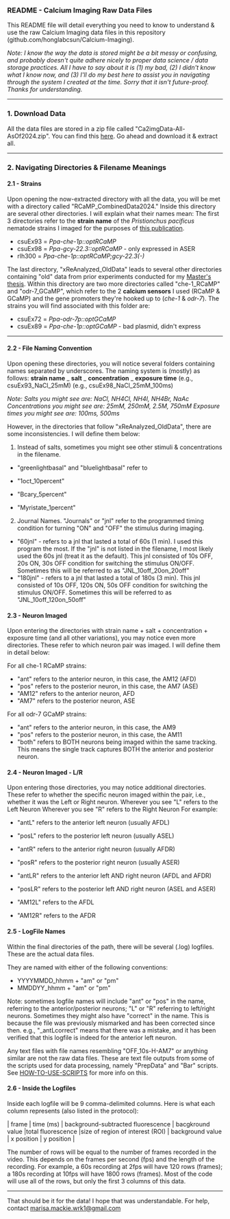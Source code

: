 ﻿### README - Calcium Imaging Raw Data Files
This README file will detail everything you need to know to understand & use the raw Calcium Imaging data files in this repository (github.com/honglabcsun/Calcium-Imaging). 

*Note: I know the way the data is stored might be a bit messy or confusing, and probably doesn't quite adhere nicely to proper data science / data storage practices. All I have to say about it is (1) my bad, (2) I didn't know what I know now, and (3) I'll do my best here to assist you in navigating through the system I created at the time. Sorry that it isn't future-proof. Thanks for understanding.*

***

### 1. Download Data
All the data files are stored in a zip file called "Ca2imgData-All-AsOf2024.zip". You can find this [here](https://github.com/honglabcsun/Calcium-Imaging/tree/main/Salts/data). Go ahead and download it & extract all.

***

### 2. Navigating Directories & Filename Meanings
#### 2.1 - Strains
Upon opening the now-extracted directory with all the data, you will be met with a directory called "RCaMP_CombinedData2024."
Inside this directory are several other directories. I will explain what their names mean:
The first 3 directories refer to the **strain name** of the *Pristionchus pacificus* nematode strains I imaged for the purposes of [this publication](https://doi.org/10.7554/eLife.103796.1).
* csuEx93 = *Ppa-che-1p::optRCaMP*
* csuEx98 = *Ppa-gcy-22.3::optRCaMP* - only expressed in ASER
* rlh300 = *Ppa-che-1p::optRCaMP;gcy-22.3(-)*

The last directory, "xReAnalyzed_OldData" leads to several other directories containing "old" data from prior experiments conducted for my [Master's thesis](http://hdl.handle.net/20.500.12680/b5645184z). Within this directory are two more directories called "che-1_RCaMP" and "odr-7_GCaMP", which refer to the 2 **calcium sensors** I used (RCaMP & GCaMP) and the gene promoters they're hooked up to (*che-1* & *odr-7*).
The strains you will find associated with this folder are:
* csuEx72 = *Ppa-odr-7p::optGCaMP*
* csuEx89 = *Ppa-che-1p::optGCaMP* - bad plasmid, didn't express

***

#### 2.2 - File Naming Convention
Upon opening these directories, you will notice several folders containing names separated by underscores. The naming system is (mostly) as follows:
**strain name** _ **salt** _ **concentration** _ **exposure time**
(e.g., csuEx93_NaCl_25mM)
(e.g., csuEx98_NaCl_25mM_100ms)

*Note: 
Salts you might see are: NaCl, NH4Cl, NH4I, NH4Br, NaAc
Concentrations you might see are: 25mM, 250mM, 2.5M, 750mM
Exposure times you might see are: 100ms, 500ms*


However, in the directories that follow "xReAnalyzed_OldData", there are some inconsistencies. I will define them below:

1. Instead of salts, sometimes you might see other stimuli & concentrations in the filename.
  * "greenlightbasal" and "bluelightbasal" refer to
  
  * "1oct_10percent"
  * "Bcary_5percent"
  * "Myristate_1percent"

2. Journal Names. "Journals" or "jnl" refer to the programmed timing condition for turning "ON" and "OFF" the stimulus during imaging.
  * "60jnl" - refers to a jnl that lasted a total of 60s (1 min). I used this program the most. If the "jnl" is not listed in the filename, I most likely used the 60s jnl (treat it as the default). This jnl consisted of 10s OFF, 20s ON, 30s OFF condition for switching the stimulus ON/OFF. Sometimes this will be referred to as "JNL_10off_20on_20off"
  * "180jnl" - refers to a jnl that lasted a total of 180s (3 min). This jnl consisted of 10s OFF, 120s ON, 50s OFF condition for switching the stimulus ON/OFF. Sometimes this will be referred to as "JNL_10off_120on_50off"

#### 2.3 - Neuron Imaged

Upon entering the directories with strain name + salt + concentration + exposure time (and all other variations), you may notice even more directories. These refer to which neuron pair was imaged. I will define them in detail below:

For all che-1 RCaMP strains:
* "ant" refers to the anterior neuron, in this case, the AM12 (AFD)
* "pos" refers to the posterior neuron, in this case, the AM7 (ASE)
* "AM12" refers to the anterior neuron, AFD
* "AM7" refers to the posterior neuron, ASE

For all odr-7 GCaMP strains:
* "ant" refers to the anterior neuron, in this case, the AM9
* "pos" refers to the posterior neuron, in this case, the AM11
* "both" refers to BOTH neurons being imaged within the same tracking. This means the single track captures BOTH the anterior and posterior neuron.

#### 2.4 - Neuron Imaged - L/R

Upon entering those directories, you may notice additional directories. These refer to whether the specific neuron imaged within the pair, i.e., whether it was the Left or Right neuron.
Wherever you see "L" refers to the Left Neuron
Wherever you see "R" refers to the Right Neuron
For example:

* "antL" refers to the anterior left neuron (usually AFDL)
* "posL" refers to the posterior left neuron (usually ASEL)

* "antR" refers to the anterior right neuron (usually AFDR)
* "posR" refers to the posterior right neuron (usually ASER)

* "antLR" refers to the anterior left AND right neuron (AFDL and AFDR)
* "posLR" refers to the posterior left AND right neuron (ASEL and ASER)

* "AM12L" refers to the AFDL
* "AM12R" refers to the AFDR

#### 2.5 - LogFile Names
Within the final directories of the path, there will be several (.log) logfiles. These are the actual data files.

They are named with either of the following conventions:
* YYYYMMDD_hhmm + "am" or "pm"
* MMDDYY_hhmm + "am" or "pm"

Note: sometimes logfile names will include "ant" or "pos" in the name, referring to the anterior/posterior neurons; "L" or "R" referring to left/right neurons. Sometimes they might also have "correct" in the name. This is because the file was previously mismarked and has been corrected since then. e.g., "_antLcorrect" means that there was a mistake, and it has been verified that this logfile is indeed for the anterior left neuron.

Any text files with file names resembling "OFF_10s-H-AM7" or anything similar are not the raw data files. These are text file outputs from some of the scripts used for data processing, namely "PrepData" and "Bar" scripts. See [HOW-TO-USE-SCRIPTS](https://github.com/honglabcsun/Calcium-Imaging/blob/main/Salts/scripts/HOW-TO-USE-SCRIPTS.md) for more info on this.

#### 2.6 - Inside the Logfiles

Inside each logfile will be 9 comma-delimited columns. Here is what each column represents (also listed in the protocol):

| frame | time (ms) | background-subtracted fluorescence | bacgkround value |total fluorescence |size of region of interest (ROI) | background value | x position | y position |

The number of rows will be equal to the number of frames recorded in the video. This depends on the frames per second (fps) and the length of the recording. For example, a 60s recording at 2fps will have 120 rows (frames); a 180s recording at 10fps will have 1800 rows (frames).
Most of the code will use all of the rows, but only the first 3 columns of this data.

***

That should be it for the data! I hope that was understandable. For help, contact marisa.mackie.wrk1@gmail.com







